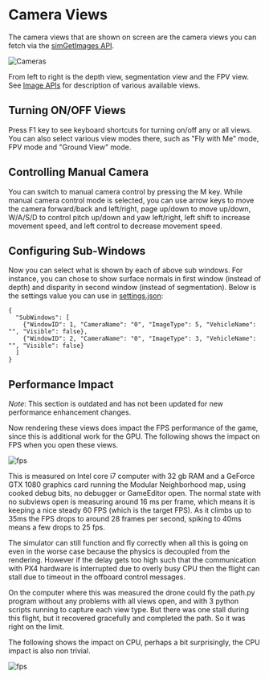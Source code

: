 # Camera Views

The camera views that are shown on screen are the camera views you can fetch via the [simGetImages API](image_apis.md).

![Cameras](images/cameras.png)

From left to right is the depth view, segmentation view and the FPV view. See [Image APIs](image_apis.md) for description of various available views.

## Turning ON/OFF Views

Press F1 key to see keyboard shortcuts for turning on/off any or all views. You can also select various view modes there, such as "Fly with Me" mode, FPV mode and "Ground View" mode.

## Controlling Manual Camera

You can switch to manual camera control by pressing the M key. While manual camera control mode is selected, you can use arrow keys to move the camera forward/back and left/right, page up/down to move up/down, W/A/S/D to control pitch up/down and yaw left/right, left shift to increase movement speed, and left control to decrease movement speed.

## Configuring Sub-Windows

Now you can select what is shown by each of above sub windows. For instance, you can chose to show surface normals in first window (instead of depth) and disparity in second window (instead of segmentation). Below is the settings value you can use in [settings.json](settings.md):

```
{
  "SubWindows": [
    {"WindowID": 1, "CameraName": "0", "ImageType": 5, "VehicleName": "", "Visible": false},
    {"WindowID": 2, "CameraName": "0", "ImageType": 3, "VehicleName": "", "Visible": false}
  ]
}
```

## Performance Impact

*Note*: This section is outdated and has not been updated for new performance enhancement changes.

Now rendering these views does impact the FPS performance of the game, since this is additional work for the GPU.  The following shows the impact on FPS when you open these views.

![fps](images/fps_views.png)

This is measured on Intel core i7 computer with 32 gb RAM and a GeForce GTX 1080
graphics card running the Modular Neighborhood map, using cooked debug bits, no debugger or GameEditor open.  The normal state with no subviews open is measuring around 16 ms per frame, which means it is keeping a nice steady 60 FPS (which is the target FPS).  As it climbs up to 35ms the FPS drops to around 28 frames per second, spiking to 40ms means a few drops to 25 fps.

The simulator can still function and fly correctly when all this is going on even in the worse case because the physics is decoupled from the rendering.  However if the delay gets too high such that the communication with PX4 hardware is interrupted due to overly busy CPU then the flight can stall due to timeout in the offboard control messages.

On the computer where this was measured the drone could fly the path.py program
without any problems with all views open, and with 3 python scripts running 
to capture each view type.  But there was one stall during this flight, but it
recovered gracefully and completed the path.  So it was right on the limit.

The following shows the impact on CPU, perhaps a bit surprisingly, the CPU impact is also non trivial.

![fps](images/cpu_views.png)
